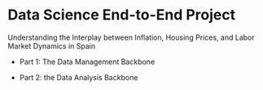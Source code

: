# Data Science End-to-End Project

Understanding the Interplay between Inflation, Housing Prices, and Labor Market Dynamics in Spain

- Part 1: The Data Management Backbone

- Part 2: the Data Analysis Backbone
